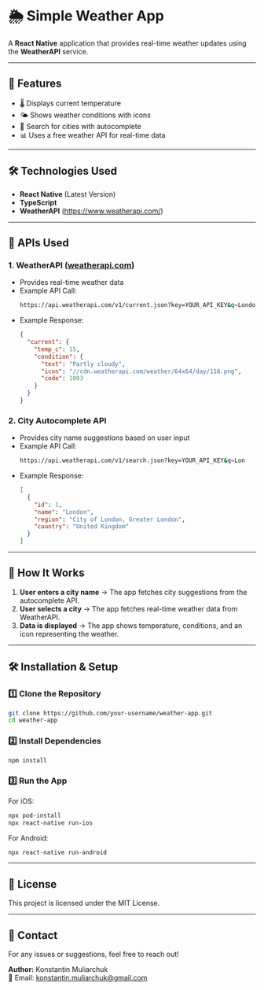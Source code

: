# 🌦️ Simple Weather App

A **React Native** application that provides real-time weather updates using the **WeatherAPI** service.

---

## 🚀 Features

- 🌡️ Displays current temperature
- 🌤️ Shows weather conditions with icons
- 📍 Search for cities with autocomplete
- 📊 Uses a free weather API for real-time data

---

## 🛠️ Technologies Used

- **React Native** (Latest Version)
- **TypeScript**
- **WeatherAPI** (https://www.weatherapi.com/)

---

## 🔗 APIs Used

### **1. WeatherAPI** ([weatherapi.com](https://www.weatherapi.com/))

- Provides real-time weather data
- Example API Call:
  ```sh
  https://api.weatherapi.com/v1/current.json?key=YOUR_API_KEY&q=London
  ```
- Example Response:
  ```json
  {
    "current": {
      "temp_c": 15,
      "condition": {
        "text": "Partly cloudy",
        "icon": "//cdn.weatherapi.com/weather/64x64/day/116.png",
        "code": 1003
      }
    }
  }
  ```

### **2. City Autocomplete API**

- Provides city name suggestions based on user input
- Example API Call:
  ```sh
  https://api.weatherapi.com/v1/search.json?key=YOUR_API_KEY&q=Lon
  ```
- Example Response:
  ```json
  [
    {
      "id": 1,
      "name": "London",
      "region": "City of London, Greater London",
      "country": "United Kingdom"
    }
  ]
  ```

---

## 📖 How It Works

1. **User enters a city name** → The app fetches city suggestions from the autocomplete API.
2. **User selects a city** → The app fetches real-time weather data from WeatherAPI.
3. **Data is displayed** → The app shows temperature, conditions, and an icon representing the weather.

---

## 🛠️ Installation & Setup

### **1️⃣ Clone the Repository**

```sh
git clone https://github.com/your-username/weather-app.git
cd weather-app
```

### **2️⃣ Install Dependencies**

```sh
npm install
```

### **3️⃣ Run the App**

For iOS:

```sh
npx pod-install
npx react-native run-ios
```

For Android:

```sh
npx react-native run-android
```

---

## 📜 License

This project is licensed under the MIT License.

---

## 📩 Contact

For any issues or suggestions, feel free to reach out!

**Author:** Konstantin Muliarchuk  
📧 Email: konstantin.muliarchuk@gmail.com
